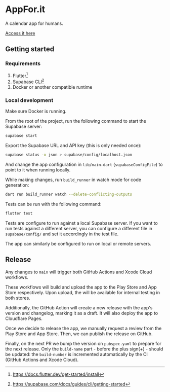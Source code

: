 # AppFor.it

A calendar app for humans.

[Access it here](https://appfor.it)

## Getting started

### Requirements

1. Flutter[^flutter-get-started]
2. Supabase CLI[^supabase-cli]
3. Docker or another compatible runtime

### Local development

Make sure Docker is running.

From the root of the project, run the following command to start the Supabase server:

```sh
supabase start
```

Export the Supabase URL and API key (this is only needed once):

```sh
supabase status -o json > supabase/config/localhost.json
```

And change the app configuration in `lib/main.dart` (`supabaseConfigFile`) to point to it when running locally.

While making changes, run `build_runner` in watch mode for code generation:

```sh
dart run build_runner watch --delete-conflicting-outputs
```

Tests can be run with the following command:

```sh
flutter test
```

Tests are configure to run against a local Supabase server.
If you want to run tests against a different server,
you can configure a different file in `supabase/config/`
and set it accordingly in the test file.

The app can similarly be configured to run on local or remote servers.

## Release

Any changes to `main` will trigger both GitHub Actions and Xcode Cloud workflows.

These workflows will build and upload the app to the Play Store and App Store respectively.
Upon upload, the will be available for internal testing in both stores.

Additionally, the GitHub Action will create a new release with the app's version and changelog, marking it as a draft.
It will also deploy the app to Cloudflare Pages.

Once we decide to release the app, we manually request a review from the Play Store and App Store.
Then, we can publish the release on GitHub.

Finally, on the next PR we bump the version on `pubspec.yaml` to prepare for the next release.
Only the `build-name` part - before the plus sign(+) - should be updated:
the `build-number` is incremented automatically by the CI (GitHub Actions and Xcode Cloud).

[^flutter-get-started]: https://docs.flutter.dev/get-started/install

[^supabase-cli]: https://supabase.com/docs/guides/cli/getting-started
